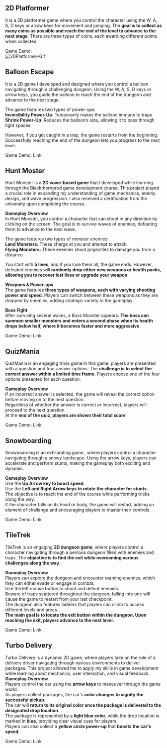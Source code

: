 
## 2D Platformer

It is a 2D platformer game where you control the character using the W, A, S, D keys or arrow keys for movement and jumping. The **goal is to collect as many coins as possible and reach the end of the level to advance to the next stage**. There are three types of coins, each awarding different points when collected.

Game Demo:  
![2DPlatformer-Gif](https://github.com/user-attachments/assets/175801fe-9c2b-4f82-9a8f-1e495f1b1791)

## Balloon Escape

It is a 2D game I developed and designed where you control a balloon navigating through a challenging dungeon. Using the W, A, S, D keys or arrow keys, you guide the balloon to reach the end of the dungeon and advance to the next stage.

The game features two types of power-ups:  
**Invincibility Power-Up**: Temporarily makes the balloon immune to traps.  
**Shrink Power-Up**: Reduces the balloon’s size, allowing it to pass through tight spaces.  
  
However, if you get caught in a trap, the game restarts from the beginning. Successfully reaching the end of the dungeon lets you progress to the next level.

Game Demo:
Link

## Hunt Moster

Hunt Monster is a **2D wave-based game** that I developed while learning through the Blackthornprod game development course. This project played a crucial role in expanding my understanding of game mechanics, enemy design, and wave progression. I also received a certification from the university upon completing the course.


**Gameplay Overview**  
In Hunt Monster, you control a character that can shoot in any direction by clicking on the screen. The goal is to survive waves of enemies, defeating them to advance to the next wave.   

The game features two types of monster enemies:  
**Land Monsters:** These charge at you and attempt to attack.  
**Flying Monsters:** These enemies shoot projectiles to damage you from a distance.


You start with **5 lives**, and if you lose them all, the game ends. However, defeated enemies will **randomly drop either new weapons or health packs, allowing you to recover lost lives or upgrade your weapon**.

**Weapons & Power-ups**  
The game features **three types of weapons, each with varying shooting power and speed**. Players can switch between these weapons as they are dropped by enemies, adding strategic variety to the gameplay.

**Boss Fight**  
After surviving several waves, a Boss Monster appears. **The boss can summon smaller monsters and enters a second phase when its health drops below half, where it becomes faster and more aggressive**.

Game Demo:
Link   

## QuizMania

QuizMania is an engaging trivia game.In this game, players are presented with a question and four answer options. The **challenge is to select the correct answer within a limited time frame**.  Players choose one of the four options presented for each question.    

**Gameplay Overview**  
If an incorrect answer is selected, the game will reveal the correct option before moving on to the next question.  
Regardless of whether the answer is correct or incorrect, players will proceed to the next question.  
At the **end of the quiz, players are shown their total score**.

Game Demo:
Link  

## Snowboarding

Snowboarding is an exhilarating game , where players control a character navigating through a snowy landscape. Using the arrow keys, players can accelerate and perform stunts, making the gameplay both exciting and dynamic.  
  
**Gameplay Overview**  
Use the **Up Arrow key to boost speed**.  
Use the **Left and Right Arrow keys to rotate the character for stunts**.  
The objective is to reach the end of the course while performing tricks along the way.  
If the character falls on its head or body, the game will restart, adding an element of challenge and encouraging players to master their controls.  

Game Demo:
Link  

## TileTrek

TileTrek is an engaging **2D dungeon game**, where players control a character navigating through a perilous dungeon filled with enemies and traps. The **objective is to find the exit while overcoming various challenges along the way.**
  
**Gameplay Overview**  
Players can explore the dungeon and encounter roaming enemies, which they can either evade or engage in combat.  
Use the left mouse button to shoot and defeat enemies.  
Beware of traps scattered throughout the dungeon; falling into one will cause the game to restart from your last checkpoint.  
The dungeon also features ladders that players can climb to access different levels and areas.  
**The main goal is to locate the exit button within the dungeon. Upon reaching the exit, players advance to the next level.**  

Game Demo:
Link

## Turbo Delivery

Turbo Delivery is a dynamic 2D game, where players take on the role of a delivery driver navigating through various environments to deliver packages. This project allowed me to apply my skills in game development while learning about mechanics, user interaction, and visual feedback.  
**Gameplay Overview**  
Players control the car using the **arrow keys** to maneuver through the game world.  
As players collect packages, the car's **color changes to signify the successful pickup**.   
The car will **return to its original color once the package is delivered to the designated drop location**.  
The package is represented by a **light blue color**, while the drop location is marked in **blue**, providing clear visual cues for players.  
Players can also collect a **yellow circle power-up** that **boosts the car's speed**.

Game Demo:
Link

